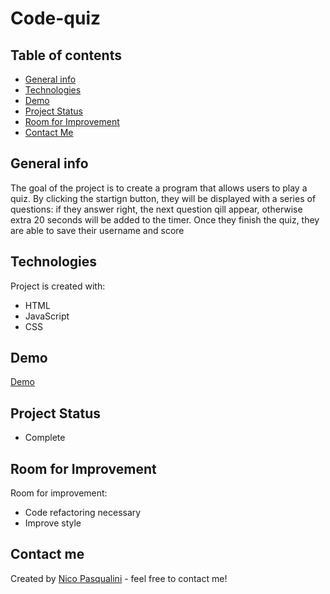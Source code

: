 # Code-quiz

## Table of contents
* [General info](#general-info)
* [Technologies](#technologies)
* [Demo](#demo)
* [Project Status](#project-status)
* [Room for Improvement](#room-for-improvement)
* [Contact Me](#contact-me)

## General info

The goal of the project is to create a program that allows users to play a quiz. By clicking the startign button, they will be displayed with a series of questions: if they answer right, the next question qill appear, otherwise extra 20 seconds will be added to the timer. Once they finish the quiz, they are able to save their username and score 

## Technologies

Project is created with:
* HTML
* JavaScript
* CSS

## Demo
<a href="https://nico749.github.io/Code-quiz/" target="_blank">Demo</a>

## Project Status
* Complete

## Room for Improvement
Room for improvement:
* Code refactoring necessary
* Improve style 

## Contact me 
Created by [Nico Pasqualini](https://nico749.github.io/Personal-portfolio-/) - feel free to contact me!


